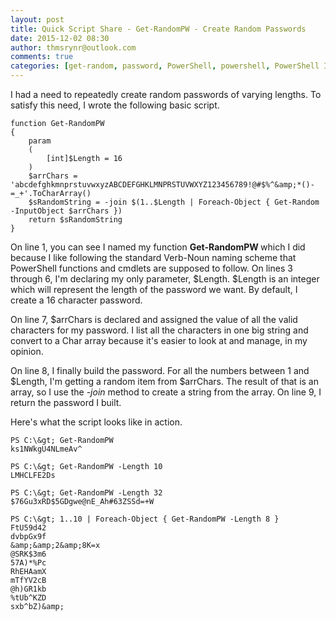 ```yaml
---
layout: post
title: Quick Script Share - Get-RandomPW - Create Random Passwords
date: 2015-12-02 08:30
author: thmsrynr@outlook.com
comments: true
categories: [get-random, password, PowerShell, powershell, PowerShell ISE, powershell ise, script share]
---
```

I had a need to repeatedly create random passwords of varying lengths. To satisfy this need, I wrote the following basic script.

```
function Get-RandomPW
{
    param
    (
        [int]$Length = 16
    )
    $arrChars = 'abcdefghkmnprstuvwxyzABCDEFGHKLMNPRSTUVWXYZ123456789!@#$%^&amp;*()-=_+'.ToCharArray()
    $sRandomString = -join $(1..$Length | Foreach-Object { Get-Random -InputObject $arrChars })
    return $sRandomString
}
```

On line 1, you can see I named my function <strong>Get-RandomPW </strong>which I did because I like following the standard Verb-Noun naming scheme that PowerShell functions and cmdlets are supposed to follow. On lines 3 through 6, I'm declaring my only parameter, $Length. $Length is an integer which will represent the length of the password we want. By default, I create a 16 character password.

On line 7, $arrChars is declared and assigned the value of all the valid characters for my password. I list all the characters in one big string and convert to a Char array because it's easier to look at and manage, in my opinion.

On line 8, I finally build the password. For all the numbers between 1 and $Length, I'm getting a random item from $arrChars. The result of that is an array, so I use the <em>-join</em> method to create a string from the array. On line 9, I return the password I built.

Here's what the script looks like in action.

```
PS C:\&gt; Get-RandomPW
ks1NWkgU4NLmeAv^

PS C:\&gt; Get-RandomPW -Length 10
LMHCLFE2Ds

PS C:\&gt; Get-RandomPW -Length 32
$76Gu3xRD$5GDgwe@nE_Ah#63ZSSd=+W

PS C:\&gt; 1..10 | Foreach-Object { Get-RandomPW -Length 8 }
FtU59d42
dvbpGx9f
&amp;&amp;2&amp;8K=x
@SRK$3m6
57A)*%Pc
RhEHAamX
mTfYV2cB
@h)GR1kb
%tUb^KZD
sxb^bZ)&amp;
```

&nbsp;
